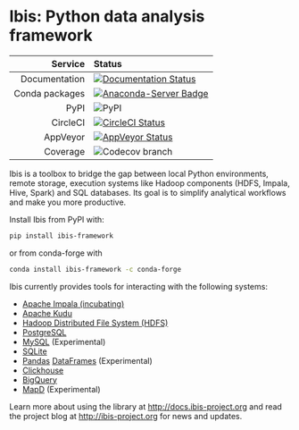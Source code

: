 # Ibis: Python data analysis framework

|Service|Status|
| -------------: | :---- |
| Documentation | [![Documentation Status](https://img.shields.io/badge/docs-docs.ibis--project.org-blue.svg)](http://docs.ibis-project.org) |
| Conda packages | [![Anaconda-Server Badge](https://anaconda.org/conda-forge/ibis-framework/badges/version.svg)](https://anaconda.org/conda-forge/ibis-framework) |
| PyPI | ![PyPI](https://img.shields.io/pypi/v/ibis-framework.svg) |
| CircleCI | [![CircleCI Status](https://circleci.com/gh/ibis-project/ibis.svg?style=shield&circle-token=b84ff8383cbb0d6788ee0f9635441cb962949a4f)](https://circleci.com/gh/ibis-project/ibis/tree/master) |
| AppVeyor | [![AppVeyor Status](https://ci.appveyor.com/api/projects/status/github/ibis-project/ibis?branch=master&svg=true)](https://ci.appveyor.com/project/cpcloud/ibis-xh5g1) |
| Coverage | ![Codecov branch](https://img.shields.io/codecov/c/github/ibis-project/ibis/master.svg) |


Ibis is a toolbox to bridge the gap between local Python environments, remote
storage, execution systems like Hadoop components (HDFS, Impala, Hive, Spark)
and SQL databases. Its goal is to simplify analytical workflows and make you
more productive.

Install Ibis from PyPI with:

```sh
pip install ibis-framework
```

or from conda-forge with

```sh
conda install ibis-framework -c conda-forge
```

Ibis currently provides tools for interacting with the following systems:

- [Apache Impala (incubating)](http://impala.io/)
- [Apache Kudu](http://getkudu.io)
- [Hadoop Distributed File System (HDFS)](https://hadoop.apache.org/)
- [PostgreSQL](https://www.postgresql.org/)
- [MySQL](https://www.mysql.com/) (Experimental)
- [SQLite](https://www.sqlite.org/)
- [Pandas](https://pandas.pydata.org/) [DataFrames](http://pandas.pydata.org/pandas-docs/stable/dsintro.html#dataframe) (Experimental)
- [Clickhouse](https://clickhouse.yandex)
- [BigQuery](https://cloud.google.com/bigquery)
- [MapD](https://www.mapd.com/) (Experimental)

Learn more about using the library at http://docs.ibis-project.org and read the
project blog at http://ibis-project.org for news and updates.
